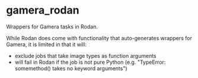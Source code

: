 # gamera_rodan
Wrappers for Gamera tasks in Rodan.

While Rodan does come with functionality that auto-generates wrappers for Gamera, it is limited in that it will:

- exclude jobs that take image types as function arguments
- will fail in Rodan if the job is not pure Python (e.g. "TypeError: somemethod() takes no keyword arguments")
